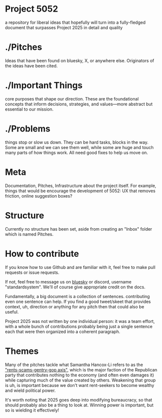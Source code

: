 # Project 5052

a repository for liberal ideas that hopefully will turn into a fully-fledged document that surpasses Project 2025 in detail and quality 

# ./Pitches

Ideas that have been found on bluesky, X, or anywhere else. Originators of the ideas have been cited.

# ./Important Things

core purposes that shape our direction. These are the foundational concepts that inform decisions, strategies, and values—more abstract but essential to our mission.

# ./Problems

things stop or slow us down. They can be hard tasks, blocks in the way. Some are small and we can see them well, while some are huge and touch many parts of how things work. All need good fixes to help us move on.

# Meta

Documentation, Pitches, Infrastructure about the project itself. For example, things that would be encourage the development of 5052: UX that removes friction, online suggestion boxes?

# Structure 

Currently no structure has been set, aside from creating an "Inbox" folder which is named Pitches.

# How to contribute 

If you know how to use Github and are familiar with it, feel free to make pull requests or issue requests.

If not, feel free to message us on [bluesky](https://bsky.app/profile/standard.bsky.social) or discord, username "standardsystem". We'll of course give appropriate credit on the docs.

Fundamentally, a big document is a collection of sentences. contributing even one sentence can help. If you find a good tweet/skeet that provides context, uh, direction or anything for any pitch then that could also be useful.

Project 2025 was not written by one individual person: it was a team effort, with a whole bunch of contributions probably being just a single sentence each that were then organized into a coherent paragraph. 

# Themes

Many of the pitches tackle what Samantha Hancox-Li refers to as the ["rents-scams-gentry-gop axis"](https://bsky.app/profile/sjshancoxli.liberalcurrents.com/post/3kxn5z43mh723), which is the major faction of the Republican party that contributes nothing to the economy (and often even damages it) while capturing much of the value created by others. Weakening that group is uh, is important because we don't want rent-seekers to become wealthy and wield political power.

It's worth noting that 2025 goes deep into modifying bureaucracy, so that should probably also be a thing to look at. Winning power is important, but so is wielding it effectively!
